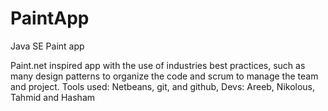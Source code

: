 # PaintApp
Java SE Paint app

Paint.net inspired app with the use of industries best practices, such as many design patterns to organize the code and scrum to manage the team and project. Tools used: Netbeans, git, and github, Devs: Areeb, Nikolous, Tahmid and Hasham

